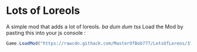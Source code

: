# Lots of Loreols 

A simple mod that adds a lot of loreols. *ba dum dum tss*
Load the Mod by pasting this into your js console : 
```js
Game.LoadMod("https://rawcdn.githack.com/MasterOfBob777/LotsOfLoreos/37d5650ce217999c0138f164cd2468f705fc2503/dist/index.js");
```
